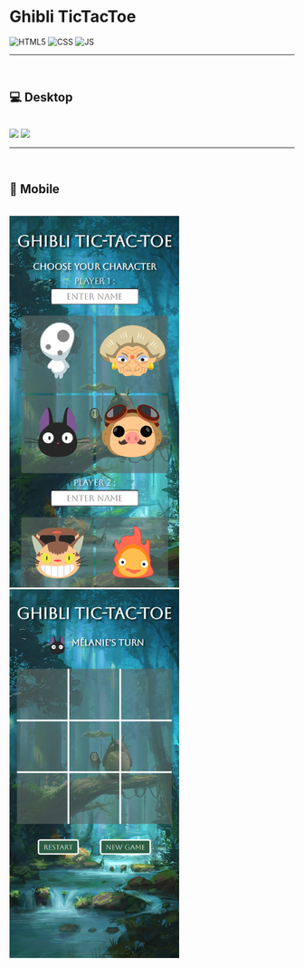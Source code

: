 # Ghibli TicTacToe


![HTML5](https://img.shields.io/badge/HTML5-E34F26?style=for-the-badge&logo=html5&logoColor=white) ![CSS](https://img.shields.io/badge/CSS3-1572B6?style=for-the-badge&logo=css3&logoColor=white) ![JS](https://img.shields.io/badge/javascript-F0DB4F.svg?style=for-the-badge&logo=javascript&logoColor=white)

---

<br>

## 💻 Desktop

<br>

<img src="./images/Capture A.png">
<img src="./images/Capture B.png">

<br>

---

<br>

## 📱 Mobile

<br>

<img width="300px" src="./images/Capture A - Mobile.png">
<img width="300px" src="./images/Capture B - Mobile.png">
